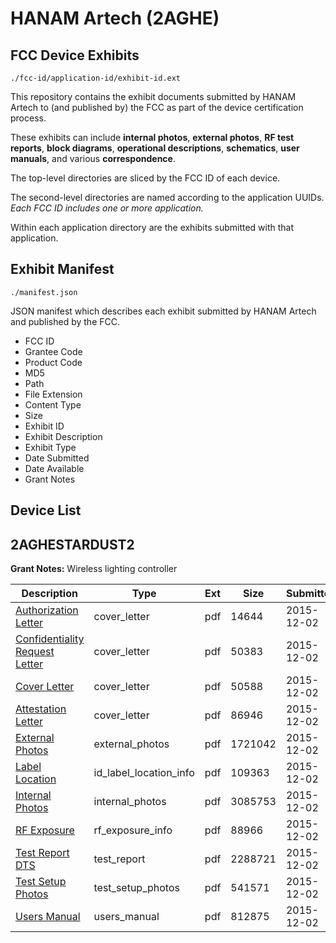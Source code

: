 # HANAM Artech (2AGHE)
## FCC Device Exhibits

```
./fcc-id/application-id/exhibit-id.ext
```

This repository contains the exhibit documents submitted by HANAM Artech to (and published by) the FCC as part of the device certification process.

These exhibits can include **internal photos**, **external photos**, **RF test reports**, **block diagrams**, **operational descriptions**, **schematics**, **user manuals**, and various **correspondence**.

The top-level directories are sliced by the FCC ID of each device.

The second-level directories are named according to the application UUIDs. *Each FCC ID includes one or more application.*

Within each application directory are the exhibits submitted with that application. 

## Exhibit Manifest

```
./manifest.json
```

JSON manifest which describes each exhibit submitted by HANAM Artech and published by the FCC.

- FCC ID
- Grantee Code
- Product Code
- MD5
- Path
- File Extension
- Content Type
- Size
- Exhibit ID
- Exhibit Description
- Exhibit Type
- Date Submitted
- Date Available
- Grant Notes

## Device List
## 2AGHESTARDUST2
**Grant Notes:** Wireless lighting controller

| Description | Type | Ext | Size | Submitted | Available |
| ----------- | ---- | --- | ---- | --------- | --------- |
| [Authorization Letter](2AGHESTARDUST2/74b6ff4ee724ad336db25418cbde76f8/2828199.pdf) | cover_letter | pdf | 14644 | 2015-12-02 | 2015-12-02 |
| [Confidentiality Request Letter](2AGHESTARDUST2/74b6ff4ee724ad336db25418cbde76f8/2828200.pdf) | cover_letter | pdf | 50383 | 2015-12-02 | 2015-12-02 |
| [Cover Letter](2AGHESTARDUST2/74b6ff4ee724ad336db25418cbde76f8/2828201.pdf) | cover_letter | pdf | 50588 | 2015-12-02 | 2015-12-02 |
| [Attestation Letter](2AGHESTARDUST2/74b6ff4ee724ad336db25418cbde76f8/2828202.pdf) | cover_letter | pdf | 86946 | 2015-12-02 | 2015-12-02 |
| [External Photos](2AGHESTARDUST2/74b6ff4ee724ad336db25418cbde76f8/2828195.pdf) | external_photos | pdf | 1721042 | 2015-12-02 | 2016-05-29 |
| [Label Location](2AGHESTARDUST2/74b6ff4ee724ad336db25418cbde76f8/2828203.pdf) | id_label_location_info | pdf | 109363 | 2015-12-02 | 2015-12-02 |
| [Internal Photos](2AGHESTARDUST2/74b6ff4ee724ad336db25418cbde76f8/2828196.pdf) | internal_photos | pdf | 3085753 | 2015-12-02 | 2016-05-29 |
| [RF Exposure](2AGHESTARDUST2/74b6ff4ee724ad336db25418cbde76f8/2828204.pdf) | rf_exposure_info | pdf | 88966 | 2015-12-02 | 2015-12-02 |
| [Test Report DTS](2AGHESTARDUST2/74b6ff4ee724ad336db25418cbde76f8/2828205.pdf) | test_report | pdf | 2288721 | 2015-12-02 | 2015-12-02 |
| [Test Setup Photos](2AGHESTARDUST2/74b6ff4ee724ad336db25418cbde76f8/2828198.pdf) | test_setup_photos | pdf | 541571 | 2015-12-02 | 2016-05-29 |
| [Users Manual](2AGHESTARDUST2/74b6ff4ee724ad336db25418cbde76f8/2828197.pdf) | users_manual | pdf | 812875 | 2015-12-02 | 2016-05-29 |
